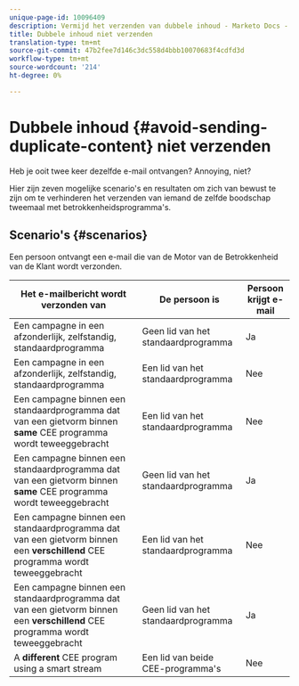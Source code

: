 ```yaml
---
unique-page-id: 10096409
description: Vermijd het verzenden van dubbele inhoud - Marketo Docs - Productdocumentatie
title: Dubbele inhoud niet verzenden
translation-type: tm+mt
source-git-commit: 47b2fee7d146c3dc558d4bbb10070683f4cdfd3d
workflow-type: tm+mt
source-wordcount: '214'
ht-degree: 0%

---
```



# Dubbele inhoud {#avoid-sending-duplicate-content} niet verzenden

Heb je ooit twee keer dezelfde e-mail ontvangen? Annoying, niet?

Hier zijn zeven mogelijke scenario&#39;s en resultaten om zich van bewust te zijn om te verhinderen het verzenden van iemand de zelfde boodschap tweemaal met betrokkenheidsprogramma&#39;s.

## Scenario&#39;s {#scenarios}

Een persoon ontvangt een e-mail die van de Motor van de Betrokkenheid van de Klant wordt verzonden.

| Het e-mailbericht wordt verzonden van | De persoon is | Persoon krijgt e-mail |
|---|---|---|
| Een campagne in een afzonderlijk, zelfstandig, standaardprogramma | Geen lid van het standaardprogramma | Ja |
| Een campagne in een afzonderlijk, zelfstandig, standaardprogramma | Een lid van het standaardprogramma | Nee |
| Een campagne binnen een standaardprogramma dat van een gietvorm binnen **same** CEE programma wordt teweeggebracht | Een lid van het standaardprogramma | Nee |
| Een campagne binnen een standaardprogramma dat van een gietvorm binnen **same** CEE programma wordt teweeggebracht | Geen lid van het standaardprogramma | Ja |
| Een campagne binnen een standaardprogramma dat van een gietvorm binnen een **verschillend** CEE programma wordt teweeggebracht | Een lid van het standaardprogramma | Nee |
| Een campagne binnen een standaardprogramma dat van een gietvorm binnen een **verschillend** CEE programma wordt teweeggebracht | Geen lid van het standaardprogramma | Ja |
| A **different** CEE program using a smart stream | Een lid van beide CEE-programma&#39;s | Nee |

